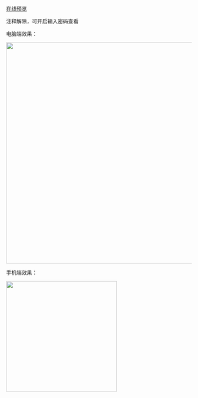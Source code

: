 [在线预览](https://resume-template-kappa.vercel.app)

注释解除，可开启输入密码查看

电脑端效果：

<img src="https://github.com/user-attachments/assets/2244aa08-4997-465f-93f4-fe71a860dead" width="600">

手机端效果：

<img src="https://github.com/user-attachments/assets/306f829c-b2fd-415f-90c1-1235d3441c4c" width="300">
